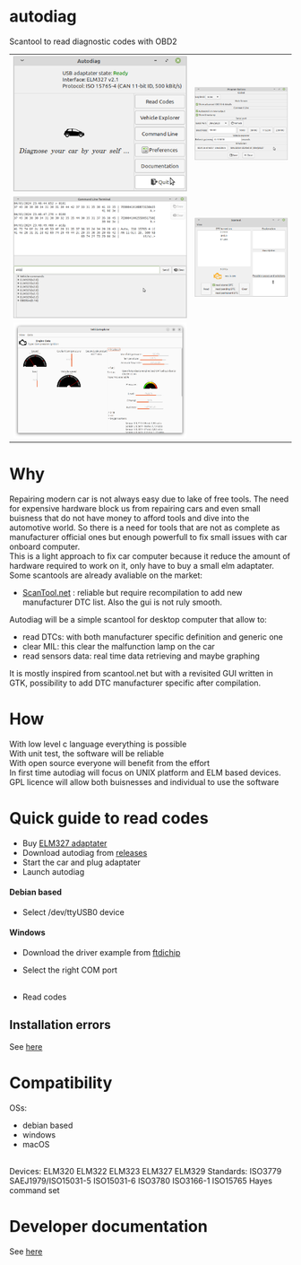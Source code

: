 # autodiag
Scantool to read diagnostic codes with OBD2

<table>
  <tr>
    <td><img src="https://raw.githubusercontent.com/autodiag2/media/master/main.png"></td>
    <td><img src="https://raw.githubusercontent.com/autodiag2/media/master/preferences.png"></td>
  </tr>
  <tr>
    <td><img src="https://raw.githubusercontent.com/autodiag2/media/master/terminal.png"></td>
    <td><img src="https://raw.githubusercontent.com/autodiag2/media/master/read_dtc.png"></td>
  </tr>
  <tr>
    <td><img src="https://raw.githubusercontent.com/autodiag2/media/master/sensors.png"></td>
  </tr>
</table>

# Why
Repairing modern car is not always easy due to lake of free tools. The need for expensive hardware block us from repairing cars and even small buisness that do not have money to afford tools and dive into the automotive world. So there is a need for tools that are not as complete as manufacturer official ones but enough powerfull to fix small issues with car onboard computer.<br />
This is a light approach to fix car computer because it reduce the amount of hardware required to work on it, only have to buy a small elm adaptater.
Some scantools are already avaliable on the market:
  - [ScanTool.net](https://github.com/RJSzynal/ScanTool.net) : reliable but require recompilation to add new manufacturer DTC list. Also the gui is not ruly smooth.

Autodiag will be a simple scantool for desktop computer that allow to:
  - read DTCs: with both manufacturer specific definition and generic one
  - clear MIL: this clear the malfunction lamp on the car
  - read sensors data: real time data retrieving and maybe graphing

It is mostly inspired from scantool.net but with a revisited GUI written in GTK, possibility to add DTC manufacturer specific after compilation.

# How 
With low level c language everything is possible<br />
With unit test, the software will be reliable<br />
With open source everyone will benefit from the effort<br />
In first time autodiag will focus on UNIX platform and ELM based devices.<br />
GPL licence will allow both buisnesses and individual to use the software<br />

# Quick guide to read codes
- Buy [ELM327 adaptater](https://www.amazon.fr/elm327-usb/s?k=elm327+usb)
- Download autodiag from [releases](https://github.com/autodiag2/autodiag/releases)
- Start the car and plug adaptater
- Launch autodiag
#### Debian based
- Select /dev/ttyUSB0 device
#### Windows
- Download the driver example from [ftdichip](https://ftdichip.com/drivers/)
- Select the right COM port
<br /><br />

- Read codes

## Installation errors
See [here](/install-errors.md)

# Compatibility
OSs:<br />
 - debian based<br />
 - windows<br />
 - macOS<br />
<br />
Devices:    ELM320 ELM322 ELM323 ELM327 ELM329  
Standards:  ISO3779 SAEJ1979/ISO15031-5 ISO15031-6 ISO3780 ISO3166-1 ISO15765  
            Hayes command set 

# Developer documentation
See [here](/DEV.md)

